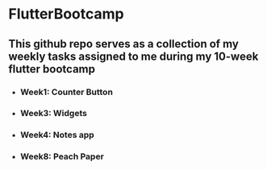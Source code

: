 # FlutterBootcamp
## This github repo serves as a collection of my weekly tasks assigned to me during my 10-week flutter bootcamp

- ### Week1: Counter Button
- ### Week3: Widgets
- ### Week4: Notes app
- ### Week8: Peach Paper

